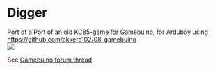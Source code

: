 # Digger
Port of a Port of an old KC85-game for Gamebuino, for Arduboy using https://github.com/akkera102/08_gamebuino 
<br/>
<img src="https://github.com/scmar/Digger/blob/master/bitmaps/L5_Monster.gif"/></br>

See <a href="http://gamebuino.com/forum/viewtopic.php?f=17&t=3267">Gamebuino forum thread</a>
